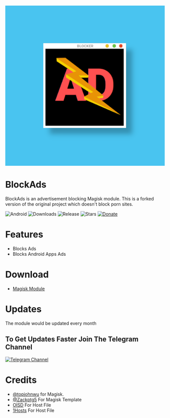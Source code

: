 <p align="center">
  <img src="logo.png">
</p>

# BlockAds

BlockAds is an advertisement blocking Magisk module. This is a forked version of the original project which doesn't block porn sites.

![Android](https://img.shields.io/badge/Android-3DDC84?style=for-the-badge&logo=android&logoColor=white)
![Downloads](https://shields.io/github/downloads/pantsufan/BlockAds/total?style=for-the-badge)
![Release](https://shields.io/github/v/release/pantsufan/BlockAds?style=for-the-badge)
![Stars](https://img.shields.io/github/stars/pantsufan/BlockAds?style=for-the-badge)
[![Donate](https://img.shields.io/badge/Ko--fi-F16061?style=for-the-badge&logo=ko-fi&logoColor=white)](https://ko-fi.com/kninja)

# Features

- Blocks Ads
- Blocks Android Apps Ads

# Download

- [Magisk Module](https://github.com/pantsufan/BlockAds/releases)

# Updates

The module would be updated every month

## To Get Updates Faster Join The Telegram Channel

[![Telegram Channel](https://img.shields.io/badge/Telegram-2CA5E0?style=for-the-badge&logo=telegram&logoColor=white)](https://t.me/adsblocker)

# Credits

- [@topjohnwu](https://github.com/topjohnwu) for Magisk.
- [@Zackptg5](https://github.com/Zackptg5/MMT-Extended) For Magisk Template
- [OISD](https://oisd.nl/) For Host File
- [1Hosts](https://github.com/badmojr/1Hosts) For Host File
